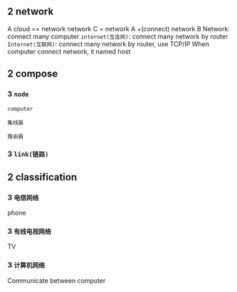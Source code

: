 ## 2 network
A cloud == network
network C = network A +(connect) network B
Network: connect many computer
`internet(互连网)`: connect many network by router
`Internet(互联网)`: connect many network by router, use TCP/IP
When computer connect network, it named host



## 2 compose
### 3  `node` 
`computer`

`集线器`

`路由器`

### 3  `link(链路)` 


## 2 classification
### 3  `电信网络`
phone
### 3  `有线电视网络`
TV
### 3  `计算机网络`
Communicate between computer
